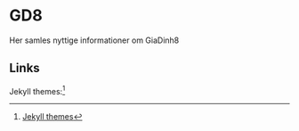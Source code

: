 # GD8
Her samles nyttige informationer om GiaDinh8

## Links
Jekyll themes:[^1]

[^1]: [Jekyll themes](https://pages.github.com/themes/)
